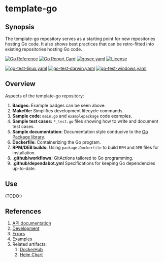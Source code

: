 # template-go

## Synopsis

The template-go repository serves as a starting point for new repositories hosting Go code.
It also shows best practices that can be retro-fitted into existing repositories hosting Go code.

[![Go Reference](https://pkg.go.dev/badge/github.com/senzing/template-go.svg)](https://pkg.go.dev/github.com/senzing/template-go)
[![Go Report Card](https://goreportcard.com/badge/github.com/senzing/template-go)](https://goreportcard.com/report/github.com/senzing/template-go)
[![gosec.yaml](https://github.com/Senzing/template-go/actions/workflows/gosec.yaml/badge.svg)](https://github.com/Senzing/template-go/actions/workflows/gosec.yaml)
[![License](https://img.shields.io/badge/License-Apache2-brightgreen.svg)](https://github.com/Senzing/template-go/blob/main/LICENSE)

[![go-test-linux.yaml](https://github.com/Senzing/template-go/actions/workflows/go-test-linux.yaml/badge.svg)](https://github.com/Senzing/template-go/actions/workflows/go-test-linux.yaml)
[![go-test-darwin.yaml](https://github.com/Senzing/template-go/actions/workflows/go-test-darwin.yaml/badge.svg)](https://github.com/Senzing/template-go/actions/workflows/go-test-darwin.yaml)
[![go-test-windows.yaml](https://github.com/Senzing/template-go/actions/workflows/go-test-windows.yaml/badge.svg)](https://github.com/Senzing/template-go/actions/workflows/go-test-windows.yaml)

## Overview

Aspects of the template-go repository:

1. **Badges:** Example badges can be seen above.
1. **Makefile:** Simplifies development lifecycle commands.
1. **Sample code:** `main.go` and `examplepackage` code examples.
1. **Sample test cases:** `*_test.go` files showing how to write and document test cases.
1. **Sample documentation:** Documentation style conducive to the [Go Package library](https://pkg.go.dev).
1. **Dockerfile:** Containerizing the Go program.
1. **RPM/DEB builds:** Using `package.Dockerfile` to build `RPM` and `DEB` files for installation.
1. **.github/workflows:** GitActions tailored to Go programming.
1. **.github/dependabot.yml** Specifications for keeping Go dependencies up-to-date.

## Use

(TODO:)

## References

1. [API documentation](https://pkg.go.dev/github.com/senzing/template-go)
1. [Development](docs/development.md)
1. [Errors](docs/errors.md)
1. [Examples](docs/examples.md)
1. Related artifacts:
    1. [DockerHub](https://hub.docker.com/r/senzing/template-go)
    1. [Helm Chart](https://github.com/Senzing/charts/tree/main/charts/template-go)
